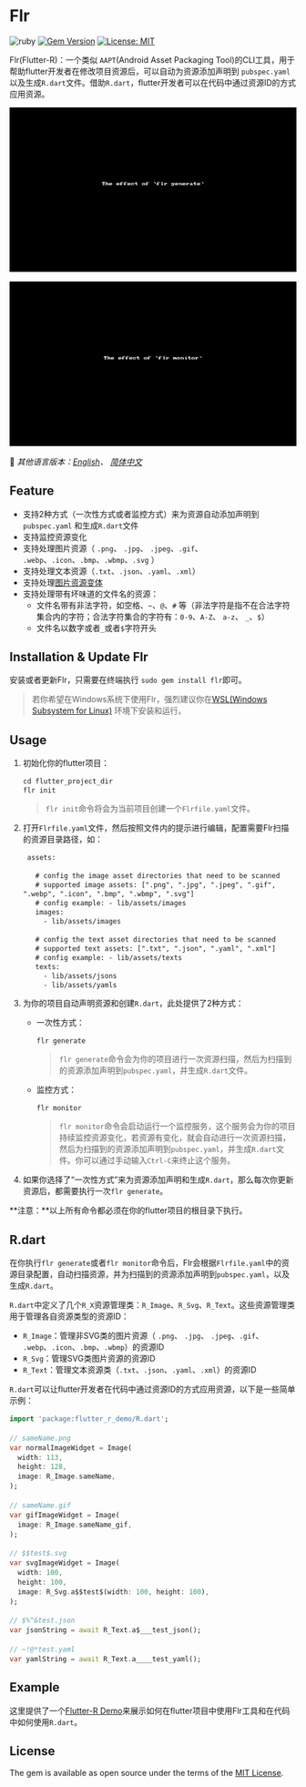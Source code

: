 # Flr

![ruby](https://img.shields.io/badge/language-ruby-orange.svg) [![Gem Version](https://badge.fury.io/rb/flr.svg)](http://badge.fury.io/rb/flr) [![License: MIT](https://img.shields.io/badge/License-MIT-yellow.svg)](https://opensource.org/licenses/MIT)


Flr(Flutter-R)：一个类似 `AAPT`(Android Asset Packaging Tool)的CLI工具，用于帮助flutter开发者在修改项目资源后，可以自动为资源添加声明到 `pubspec.yaml` 以及生成`R.dart`文件。借助`R.dart`，flutter开发者可以在代码中通过资源ID的方式应用资源。

![flr generate](README_Assets/flr-generate.gif)

![flr monitor](README_Assets/flr-monitor.gif)



📖 *其他语言版本：[English](README.md)、 [简体中文](README.zh-cn.md)*

## Feature
- 支持2种方式（一次性方式或者监控方式）来为资源自动添加声明到 `pubspec.yaml` 和生成`R.dart`文件
- 支持监控资源变化
- 支持处理图片资源（ `.png`、 `.jpg`、 `.jpeg`、`.gif`、 `.webp`、`.icon`、`.bmp`、`.wbmp`、`.svg` ）
- 支持处理文本资源（`.txt`、`.json`、`.yaml`、`.xml`）
- 支持处理[图片资源变体](https://flutter.dev/docs/development/ui/assets-and-images#asset-variants)
- 支持处理带有坏味道的文件名的资源：
	- 文件名带有非法字符，如空格、`~`、`@`、`#` 等（非法字符是指不在合法字符集合内的字符；合法字符集合的字符有：`0-9`、`A-Z`、 `a-z`、 `_`、`$`）
	- 文件名以数字或者`_`或者`$`字符开头

## Installation & Update Flr

安装或者更新Flr，只需要在终端执行 `sudo gem install flr`即可。
> 若你希望在Windows系统下使用Flr，强烈建议你在[WSL(Windows Subsystem for Linux)](https://docs.microsoft.com/en-us/windows/wsl/install-win10) 环境下安装和运行。


## Usage

1. 初始化你的flutter项目：

    ```
    cd flutter_project_dir
    flr init
    ```

    >`flr init`命令将会为当前项目创建一个`Flrfile.yaml`文件。
    
2. 打开`Flrfile.yaml`文件，然后按照文件内的提示进行编辑，配置需要Flr扫描的资源目录路径，如：

   ```
    assets:
    
      # config the image asset directories that need to be scanned
      # supported image assets: [".png", ".jpg", ".jpeg", ".gif", ".webp", ".icon", ".bmp", ".wbmp", ".svg"]
      # config example: - lib/assets/images
      images:
        - lib/assets/images
    
      # config the text asset directories that need to be scanned
      # supported text assets: [".txt", ".json", ".yaml", ".xml"]
      # config example: - lib/assets/texts
      texts:
        - lib/assets/jsons
        - lib/assets/yamls
   ```

3. 为你的项目自动声明资源和创建`R.dart`，此处提供了2种方式：

     - 一次性方式：

       ```
       flr generate
       ```

       > `flr generate`命令会为你的项目进行一次资源扫描，然后为扫描到的资源添加声明到`pubspec.yaml`，并生成`R.dart`文件。
     
     - 监控方式：
       
     	```
     	flr monitor
     	```
     	
     	> `flr monitor`命令会启动运行一个监控服务，这个服务会为你的项目持续监控资源变化，若资源有变化，就会自动进行一次资源扫描，然后为扫描到的资源添加声明到`pubspec.yaml`，并生成`R.dart`文件。你可以通过手动输入`Ctrl-C`来终止这个服务。

4. 如果你选择了“一次性方式”来为资源添加声明和生成`R.dart`，那么每次你更新资源后，都需要执行一次`flr generate`。

**注意：**以上所有命令都必须在你的flutter项目的根目录下执行。

## R.dart

在你执行`flr generate`或者`flr monitor`命令后，Flr会根据`Flrfile.yaml`中的资源目录配置，自动扫描资源，并为扫描到的资源添加声明到`pubspec.yaml`，以及生成`R.dart`。

`R.dart`中定义了几个`R_X`资源管理类：`R_Image`、`R_Svg`、`R_Text`。这些资源管理类用于管理各自资源类型的资源ID：

- `R_Image`：管理非SVG类的图片资源（ `.png`、 `.jpg`、 `.jpeg`、`.gif`、 `.webp`、`.icon`、`.bmp`、`.wbmp`）的资源ID
- `R_Svg`：管理SVG类图片资源的资源ID
- `R_Text`：管理文本资源类（`.txt`、`.json`、`.yaml`、`.xml`）的资源ID

`R.dart`可以让flutter开发者在代码中通过资源ID的方式应用资源，以下是一些简单示例：

```dart
import 'package:flutter_r_demo/R.dart';

// sameName.png
var normalImageWidget = Image(
  width: 113,
  height: 128,
  image: R_Image.sameName,
);

// sameName.gif
var gifImageWidget = Image(
  image: R_Image.sameName_gif,
);

// $$test$.svg
var svgImageWidget = Image(
  width: 100,
  height: 100,
  image: R_Svg.a$$test$(width: 100, height: 100),
);

// $%^&test.json
var jsonString = await R_Text.a$___test_json();

// ~!@*test.yaml
var yamlString = await R_Text.a____test_yaml();

```

## Example

这里提供了一个[Flutter-R Demo](https://github.com/YK-Unit/flutter_r_demo)来展示如何在flutter项目中使用Flr工具和在代码中如何使用`R.dart`。

## License

The gem is available as open source under the terms of the [MIT License](https://opensource.org/licenses/MIT).
